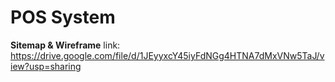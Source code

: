 # POS System
**Sitemap & Wireframe**
link: https://drive.google.com/file/d/1JEyyxcY45iyFdNGg4HTNA7dMxVNw5TaJ/view?usp=sharing
